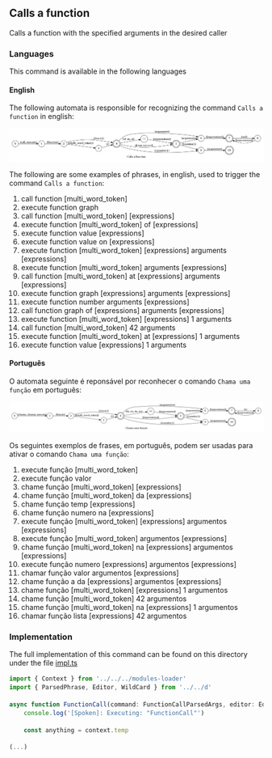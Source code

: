 ## Calls a function

Calls a function with the specified arguments in the desired caller

### Languages

This command is available in the following languages

#### English

The following automata is responsible for recognizing the command `Calls a function` in english:

![English](phrase_en-US.png)

The following are some examples of phrases, in english, used to trigger the command `Calls a function`:

1. call function [multi_word_token]
2. execute function graph
3. call function [multi_word_token] [expressions]
4. execute function [multi_word_token] of [expressions]
5. execute function value [expressions]
6. execute function value on [expressions]
7. execute function [multi_word_token] [expressions] arguments [expressions]
8. execute function [multi_word_token] arguments [expressions]
9. call function [multi_word_token] at [expressions] arguments [expressions]
10. execute function graph [expressions] arguments [expressions]
11. execute function number arguments [expressions]
12. call function graph of [expressions] arguments [expressions]
13. execute function [multi_word_token] [expressions] 1 arguments
14. call function [multi_word_token] 42 arguments
15. execute function [multi_word_token] at [expressions] 1 arguments
16. execute function value [expressions] 1 arguments

#### Português

O automata seguinte é reponsável por reconhecer o comando `Chama uma função` em português:

![Português](phrase_pt-BR.png)

Os seguintes exemplos de frases, em português, podem ser usadas para ativar o comando `Chama uma função`:

1. execute função [multi_word_token]
2. execute função valor
3. chame função [multi_word_token] [expressions]
4. chame função [multi_word_token] da [expressions]
5. chame função temp [expressions]
6. chame função numero na [expressions]
7. execute função [multi_word_token] [expressions] argumentos [expressions]
8. execute função [multi_word_token] argumentos [expressions]
9. chame função [multi_word_token] na [expressions] argumentos [expressions]
10. execute função numero [expressions] argumentos [expressions]
11. chamar função valor argumentos [expressions]
12. chame função a da [expressions] argumentos [expressions]
13. chame função [multi_word_token] [expressions] 1 argumentos
14. chame função [multi_word_token] 42 argumentos
15. chame função [multi_word_token] na [expressions] 1 argumentos
16. chamar função lista [expressions] 42 argumentos

### Implementation

The full implementation of this command can be found on this directory under the file [impl.ts](impl.ts)

```typescript
import { Context } from '../../../modules-loader'
import { ParsedPhrase, Editor, WildCard } from '../../d'

async function FunctionCall(command: FunctionCallParsedArgs, editor: Editor, context: Context) {
    console.log('[Spoken]: Executing: "FunctionCall"')

    const anything = context.temp

(...)
```